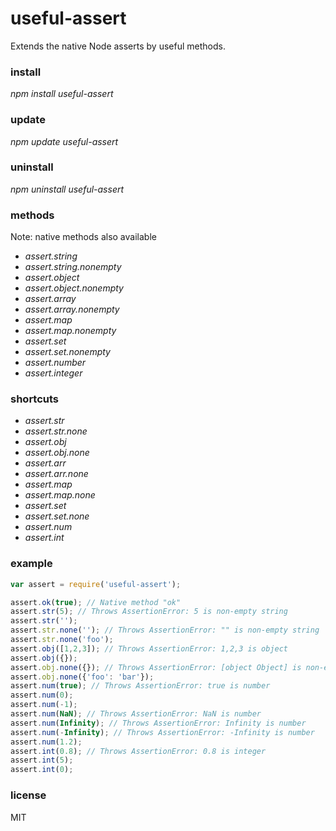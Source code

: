 # useful-assert
Extends the native Node asserts by useful methods.

### install
*npm install useful-assert*

### update
*npm update useful-assert*

### uninstall
*npm uninstall useful-assert*

### methods
Note: native methods also available  
* *assert.string*
* *assert.string.nonempty*
* *assert.object*
* *assert.object.nonempty*
* *assert.array*
* *assert.array.nonempty*
* *assert.map*
* *assert.map.nonempty*
* *assert.set*
* *assert.set.nonempty*
* *assert.number*
* *assert.integer*

### shortcuts
* *assert.str*
* *assert.str.none*
* *assert.obj*
* *assert.obj.none*
* *assert.arr*
* *assert.arr.none*
* *assert.map*
* *assert.map.none*
* *assert.set*
* *assert.set.none*
* *assert.num*
* *assert.int*

### example
```javascript
var assert = require('useful-assert');

assert.ok(true); // Native method "ok"
assert.str(5); // Throws AssertionError: 5 is non-empty string
assert.str('');
assert.str.none(''); // Throws AssertionError: "" is non-empty string
assert.str.none('foo');
assert.obj([1,2,3]); // Throws AssertionError: 1,2,3 is object
assert.obj({});
assert.obj.none({}); // Throws AssertionError: [object Object] is non-empty object
assert.obj.none({'foo': 'bar'});
assert.num(true); // Throws AssertionError: true is number
assert.num(0);
assert.num(-1);
assert.num(NaN); // Throws AssertionError: NaN is number
assert.num(Infinity); // Throws AssertionError: Infinity is number
assert.num(-Infinity); // Throws AssertionError: -Infinity is number
assert.num(1.2);
assert.int(0.8); // Throws AssertionError: 0.8 is integer
assert.int(5);
assert.int(0);
```

### license
MIT
